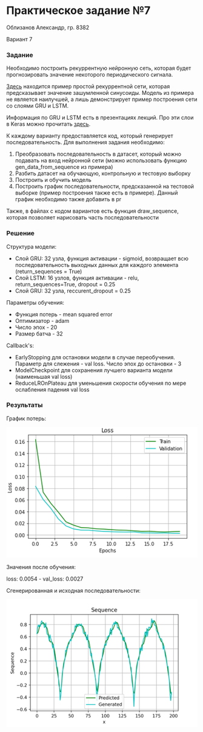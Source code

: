 # Практическое задание №7

Облизанов Александр, гр. 8382

Вариант 7

### Задание

Необходимо построить рекуррентную нейронную сеть, которая будет прогнозировать значение некоторого периодического сигнала.

[Здесь](https://www.google.com/url?q=https://drive.google.com/open?id%3D1vP6ik0drIk0hqiG1kYHfXv3OBuTBWHM0&sa=D&source=editors&ust=1619993292873000&usg=AOvVaw20WLA7e5ycCeWcz_AZOjIS) находится пример простой рекуррентной сети, которая предсказывает значение зашумленной синусоиды. Модель из примера не является наилучшей, а лишь демонстрирует пример построения сети со слоями GRU и LSTM.

Информация по GRU и LSTM есть в презентациях лекций. Про эти слои в Keras можно прочитать [здесь](https://www.google.com/url?q=https://keras.io/layers/recurrent/&sa=D&source=editors&ust=1619993292874000&usg=AOvVaw1rVk7By3Ql2gVEYweZPpHd).

К каждому варианту предоставляется код, который генерирует последовательность. Для выполнения задания необходимо:

1. Преобразовать последовательность в датасет, который можно подавать на вход нейронной сети (можно использовать функцию gen_data_from_sequence из примера)
2. Разбить датасет на обучающую, контрольную и тестовую выборку
3. Построить и обучить модель
4. Построить график последовательности, предсказанной на тестовой выборке (пример построения также есть в примере). Данный график необходимо также добавить в pr

Также, в файлах с кодом вариантов есть функция draw_sequence, которая позволяет нарисовать часть последовательности

### Решение

Структура модели:

* Слой GRU: 32 узла, функция активации - sigmoid, возвращает всю последовательность выходных данных для каждого элемента (return_sequences = True)
* Слой LSTM: 16 узлов, функция активации - relu, return_sequences=True, dropout = 0.25
* Слой GRU: 32 узла, reccurent_dropout = 0.25

Параметры обучения:

* Функция потерь - mean squared error
* Оптимизатор - adam
* Число эпох - 20
* Размер батча - 32

Callback's:

* EarlyStopping для остановки модели в случае переобучения. Параметр для слежения - val loss. Число эпох до остановки - 3
* ModelCheckpoint для сохранения лучшего варианта модели (наименьшая val loss)
* ReduceLROnPlateau для уменьшения скорости обучения по мере ослабления падения val loss

### Результаты

График потерь:

<img src=".\loss.png"  />

Значения после обучения:

loss: 0.0054 - val_loss: 0.0027

Сгенерированная и исходная последовательности:

<img src=".\sin.png" alt="sin" style="zoom:50%;" />

